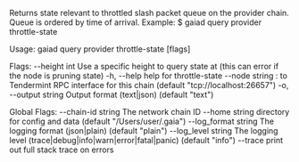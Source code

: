 Returns state relevant to throttled slash packet queue on the provider chain.
			Queue is ordered by time of arrival.
Example:
$ gaiad query provider throttle-state

Usage:
  gaiad query provider throttle-state [flags]

Flags:
      --height int      Use a specific height to query state at (this can error if the node is pruning state)
  -h, --help            help for throttle-state
      --node string     <host>:<port> to Tendermint RPC interface for this chain (default "tcp://localhost:26657")
  -o, --output string   Output format (text|json) (default "text")

Global Flags:
      --chain-id string     The network chain ID
      --home string         directory for config and data (default "/Users/user/.gaia")
      --log_format string   The logging format (json|plain) (default "plain")
      --log_level string    The logging level (trace|debug|info|warn|error|fatal|panic) (default "info")
      --trace               print out full stack trace on errors
